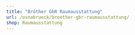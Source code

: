 ```yaml
---
title: "Bröther GbR Raumausstattung"
url: /osnabrueck/broether-gbr-raumausstattung/
shop: Raumausstattung
---
```

